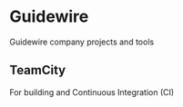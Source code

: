 # Guidewire
Guidewire company projects and tools

## TeamCity

For building and Continuous Integration (CI)
